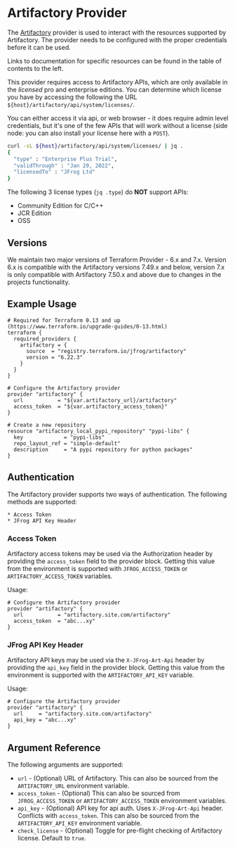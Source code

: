 # Artifactory Provider

The [Artifactory](https://jfrog.com/artifactory/) provider is used to interact with the
resources supported by Artifactory. The provider needs to be configured
with the proper credentials before it can be used.

Links to documentation for specific resources can be found in the table of
contents to the left.

This provider requires access to Artifactory APIs, which are only available in the _licensed_ pro and enterprise editions.
You can determine which license you have by accessing the following the URL
`${host}/artifactory/api/system/licenses/`.

You can either access it via api, or web browser - it does require admin level credentials, but it's one of the few
APIs that will work without a license (side node: you can also install your license here with a `POST`).

```bash
curl -sL ${host}/artifactory/api/system/licenses/ | jq .
{
  "type" : "Enterprise Plus Trial",
  "validThrough" : "Jan 29, 2022",
  "licensedTo" : "JFrog Ltd"
}

```

The following 3 license types (`jq .type`) do **NOT** support APIs:
- Community Edition for C/C++
- JCR Edition
- OSS

## Versions

We maintain two major versions of Terraform Provider - 6.x and 7.x. Version 6.x is compatible with the Artifactory versions 7.49.x and below,
version 7.x is only compatible with Artifactory 7.50.x and above due to changes in the projects functionality.

## Example Usage
```hcl
# Required for Terraform 0.13 and up (https://www.terraform.io/upgrade-guides/0-13.html)
terraform {
  required_providers {
    artifactory = {
      source  = "registry.terraform.io/jfrog/artifactory"
      version = "6.22.3"
    }
  }
}

# Configure the Artifactory provider
provider "artifactory" {
  url           = "${var.artifactory_url}/artifactory"
  access_token  = "${var.artifactory_access_token}"
}

# Create a new repository
resource "artifactory_local_pypi_repository" "pypi-libs" {
  key             = "pypi-libs"
  repo_layout_ref = "simple-default"
  description     = "A pypi repository for python packages"
}
```

## Authentication
The Artifactory provider supports two ways of authentication. The following methods are supported:

    * Access Token
    * JFrog API Key Header

### Access Token
Artifactory access tokens may be used via the Authorization header by providing the `access_token` field to the provider
block. Getting this value from the environment is supported with `JFROG_ACCESS_TOKEN` or `ARTIFACTORY_ACCESS_TOKEN` variables.

Usage:
```hcl
# Configure the Artifactory provider
provider "artifactory" {
  url           = "artifactory.site.com/artifactory"
  access_token  = "abc...xy"
}
```

### JFrog API Key Header
Artifactory API keys may be used via the `X-JFrog-Art-Api` header by providing the `api_key` field in the provider block.
Getting this value from the environment is supported with the `ARTIFACTORY_API_KEY` variable.

Usage:
```hcl
# Configure the Artifactory provider
provider "artifactory" {
  url     = "artifactory.site.com/artifactory"
  api_key = "abc...xy"
}
```

## Argument Reference

The following arguments are supported:

* `url` - (Optional) URL of Artifactory. This can also be sourced from the `ARTIFACTORY_URL` environment variable.
* `access_token` - (Optional) This can also be sourced from `JFROG_ACCESS_TOKEN` or `ARTIFACTORY_ACCESS_TOKEN` environment variables.
* `api_key` - (Optional) API key for api auth. Uses `X-JFrog-Art-Api` header.
  Conflicts with `access_token`. This can also be sourced from the `ARTIFACTORY_API_KEY` environment variable.
* `check_license` - (Optional) Toggle for pre-flight checking of Artifactory license. Default to `true`.
